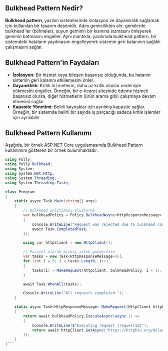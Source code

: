 ﻿## Bulkhead Pattern Nedir?

**Bulkhead pattern**, yazılım sistemlerinde izolasyon ve dayanıklılık sağlamak için kullanılan bir tasarım desenidir. Adını gemicilikten alır; gemilerde bulkhead'ler (bölmeler), suyun geminin bir kısmına sızmasını önleyerek geminin batmasını engeller. Aynı mantıkla, yazılımda bulkhead pattern, bir sistemdeki hataların yayılmasını engelleyerek sistemin geri kalanının sağlıklı çalışmasını sağlar.

## Bulkhead Pattern'in Faydaları
- **İzolasyon:** Bir hizmet veya bileşen başarısız olduğunda, bu hatanın sistemin geri kalanını etkilemesini önler.
- **Dayanıklılık:** Kritik hizmetlerin, daha az kritik olanlar nedeniyle çökmesini engeller. Örneğin, bir e-ticaret sitesinde ödeme hizmeti başarısız olursa, diğer hizmetlerin (ürün arama gibi) çalışmaya devam etmesini sağlar.
- **Kapasite Yönetimi:** Belirli kaynaklar için ayrılmış kapasite sağlar. Örneğin, bir sistemde belirli bir sayıda iş parçacığı sadece kritik işlemler için ayrılabilir.

## Bulkhead Pattern Kullanımı

Aşağıda, bir örnek ASP.NET Core uygulamasında Bulkhead Pattern kullanımını gösteren bir örnek bulunmaktadır.

```csharp
using Polly;
using Polly.Bulkhead;
using System;
using System.Net.Http;
using System.Threading;
using System.Threading.Tasks;

class Program
{
    static async Task Main(string[] args)
    {
        // Bulkhead politikası oluşturma
        var bulkheadPolicy = Policy.BulkheadAsync<HttpResponseMessage>(maxParallelization: 2, maxQueuingActions: 4, onBulkheadRejectedAsync: async context =>
        {
            Console.WriteLine("Request was rejected due to bulkhead constraints.");
            await Task.CompletedTask;
        });

        using var httpClient = new HttpClient();

        // Paralel olarak birkaç istek gönderelim
        var tasks = new Task<HttpResponseMessage>[6];
        for (int i = 0; i < tasks.Length; i++)
        {
            tasks[i] = MakeRequest(httpClient, bulkheadPolicy, i + 1);
        }

        await Task.WhenAll(tasks);

        Console.WriteLine("All requests completed.");
    }

    static async Task<HttpResponseMessage> MakeRequest(HttpClient httpClient, IAsyncPolicy<HttpResponseMessage> bulkheadPolicy, int requestId)
    {
        return await bulkheadPolicy.ExecuteAsync(async () =>
        {
            Console.WriteLine($"Executing request {requestId}");
            return await httpClient.GetAsync("https://httpbin.org/delay/1");
        });
    }
}```


